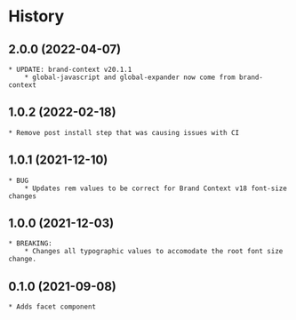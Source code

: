 # History

## 2.0.0 (2022-04-07)
    * UPDATE: brand-context v20.1.1
        * global-javascript and global-expander now come from brand-context

## 1.0.2 (2022-02-18)
    * Remove post install step that was causing issues with CI

## 1.0.1 (2021-12-10)
    * BUG
        * Updates rem values to be correct for Brand Context v18 font-size changes

## 1.0.0 (2021-12-03)
    * BREAKING:
        * Changes all typographic values to accomodate the root font size change.

## 0.1.0 (2021-09-08)
	* Adds facet component
